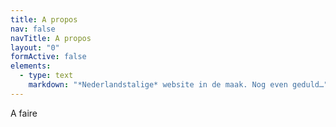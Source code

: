 ```yaml
---
title: A propos
nav: false
navTitle: A propos
layout: "0"
formActive: false
elements:
  - type: text
    markdown: "*Nederlandstalige* website in de maak. Nog even geduld…"
---
```

A﻿ faire
